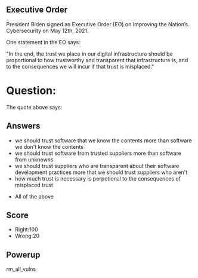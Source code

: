 ## Executive Order
President Biden signed an
Executive Order (EO) on Improving the Nation’s Cybersecurity
on May 12th, 2021.

One statement in the EO says:

"In the end, the trust we place in our digital infrastructure should be proportional to how trustworthy and transparent that infrastructure is, and to the consequences we will incur if that trust is misplaced."

# Question:
The quote above says:

## Answers
- we should trust software that we know the contents more than software we don't know the contents
- we should trust software from trusted suppliers more than software from unknowns
- we should trust suppliers who are transparent about their software development practices  more that we should trust suppliers who aren't
- how much trust is necessary is porpotional to the consequences of misplaced trust
* All of the above

## Score
- Right:100
- Wrong:20

## Powerup
rm_all_vulns
